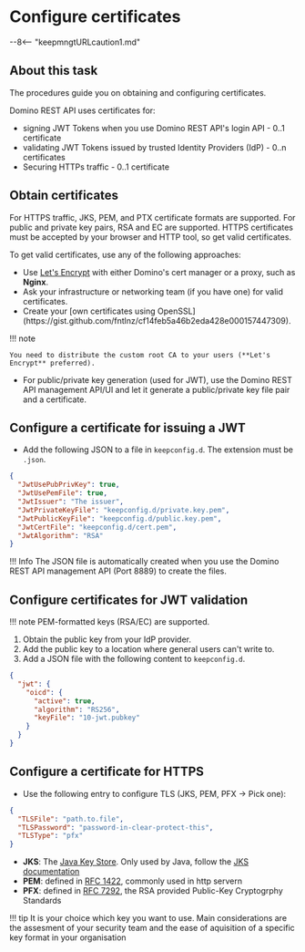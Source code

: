 # Configure certificates

--8<-- "keepmngtURLcaution1.md"

## About this task

The procedures guide you on obtaining and configuring certificates.

Domino REST API uses certificates for:

- signing JWT Tokens when you use Domino REST API's login API - 0..1 certificate
- validating JWT Tokens issued by trusted Identity Providers (IdP) - 0..n certificates
- Securing HTTPs traffic - 0..1 certificate

## Obtain certificates

For HTTPS traffic, JKS, PEM, and PTX certificate formats are supported. For public and private key pairs, RSA and EC are supported. HTTPS certificates must be accepted by your browser and HTTP tool, so get valid certificates.

To get valid certificates, use any of the following approaches:

- Use [Let's Encrypt](https://letsencrypt.org/) with either Domino's cert manager or a proxy, such as **Nginx**.
- Ask your infrastructure or networking team (if you have one) for valid certificates.
- <!--Wanting the first two options,-->Create your [own certificates using OpenSSL](https://gist.github.com/fntlnz/cf14feb5a46b2eda428e000157447309).

!!! note

    You need to distribute the custom root CA to your users (**Let's Encrypt** preferred).

- For public/private key generation (used for JWT), use the Domino REST API management API/UI and let it generate a public/private key file pair and a certificate.

## Configure a certificate for issuing a JWT

<!--To configure a certificate for issuing a JWT:-->

- Add the following JSON to a file in `keepconfig.d`. The extension must be `.json`.

```json
{
  "JwtUsePubPrivKey": true,
  "JwtUsePemFile": true,
  "JwtIssuer": "The issuer",
  "JwtPrivateKeyFile": "keepconfig.d/private.key.pem",
  "JwtPublicKeyFile": "keepconfig.d/public.key.pem",
  "JwtCertFile": "keepconfig.d/cert.pem",
  "JwtAlgorithm": "RSA"
}
```

<!-- prettier-ignore -->
!!! Info
    The JSON file is automatically created when you use the Domino REST API management API (Port 8889) to create the files.

## Configure certificates for JWT validation

<!-- prettier-ignore -->
!!! note
    PEM-formatted keys (RSA/EC) are supported.

<!--To configure certificates for JWT validation-->

1. Obtain the public key from your IdP provider.
2. Add the public key to a location where general users can't write to.
3. Add a JSON file with the following content to `keepconfig.d`.

```json
{
  "jwt": {
    "oicd": {
      "active": true,
      "algorithm": "RS256",
      "keyFile": "10-jwt.pubkey"
    }
  }
}
```

## Configure a certificate for HTTPS

<!--To configure a certificate for HTTPS-->

- Use the following entry to configure TLS (JKS, PEM, PFX -> Pick one):

```json
{
  "TLSFile": "path.to.file",
  "TLSPassword": "password-in-clear-protect-this",
  "TLSType": "pfx"
}
```

- **JKS**: The [Java Key Store](https://en.wikipedia.org/wiki/Java_KeyStore). Only used by Java, follow the [JKS documentation](https://docs.oracle.com/cd/E19509-01/820-3503/ggfen/index.html)
- **PEM**: defined in [RFC 1422](https://www.rfc-editor.org/rfc/rfc1422), commonly used in http servern
- **PFX**: defined in [RFC 7292](https://www.rfc-editor.org/rfc/rfc7292), the RSA provided Public-Key Cryptogrphy Standards

<!-- prettier-ignore -->
!!! tip
    It is your choice which key you want to use. Main considerations are the assesment of your security team and the ease of aquisition of a specific key format in your organisation

